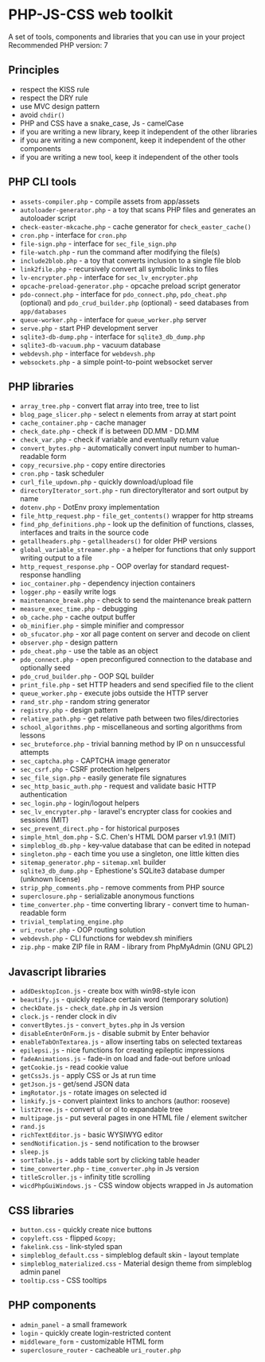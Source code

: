 # PHP-JS-CSS web toolkit
A set of tools, components and libraries that you can use in your project  
Recommended PHP version: 7

## Principles
* respect the KISS rule
* respect the DRY rule
* use MVC design pattern
* avoid `chdir()`
* PHP and CSS have a snake_case, Js - camelCase
* if you are writing a new library, keep it independent of the other libraries
* if you are writing a new component, keep it independent of the other components
* if you are writing a new tool, keep it independent of the other tools

## PHP CLI tools
* `assets-compiler.php` - compile assets from app/assets
* `autoloader-generator.php` - a toy that scans PHP files and generates an autoloader script
* `check-easter-mkcache.php` - cache generator for `check_easter_cache()`
* `cron.php` - interface for `cron.php`
* `file-sign.php` - interface for `sec_file_sign.php`
* `file-watch.php` - run the command after modifying the file(s)
* `include2blob.php` - a toy that converts inclusion to a single file blob
* `link2file.php` - recursively convert all symbolic links to files
* `lv-encrypter.php` - interface for `sec_lv_encrypter.php`
* `opcache-preload-generator.php` - opcache preload script generator
* `pdo-connect.php` - interface for `pdo_connect.php`, `pdo_cheat.php` (optional) and `pdo_crud_builder.php` (optional) - seed databases from `app/databases`
* `queue-worker.php` - interface for `queue_worker.php` server
* `serve.php` - start PHP development server
* `sqlite3-db-dump.php` - interface for `sqlite3_db_dump.php`
* `sqlite3-db-vacuum.php` - vacuum database
* `webdevsh.php` - interface for `webdevsh.php`
* `websockets.php` - a simple point-to-point websocket server

## PHP libraries
* `array_tree.php` - convert flat array into tree, tree to list
* `blog_page_slicer.php` - select n elements from array at start point
* `cache_container.php` - cache manager
* `check_date.php` - check if is between DD.MM - DD.MM
* `check_var.php` - check if variable and eventually return value
* `convert_bytes.php` - automatically convert input number to human-readable form
* `copy_recursive.php` - copy entire directories
* `cron.php` - task scheduler
* `curl_file_updown.php` - quickly download/upload file
* `directoryIterator_sort.php` - run directoryIterator and sort output by name
* `dotenv.php` - DotEnv proxy implementation
* `file_http_request.php` - `file_get_contents()` wrapper for http streams
* `find_php_definitions.php` - look up the definition of functions, classes, interfaces and traits in the source code
* `getallheaders.php` - `getallheaders()` for older PHP versions
* `global_variable_streamer.php` - a helper for functions that only support writing output to a file
* `http_request_response.php` - OOP overlay for standard request-response handling
* `ioc_container.php` - dependency injection containers
* `logger.php` - easily write logs
* `maintenance_break.php` - check to send the maintenance break pattern
* `measure_exec_time.php` - debugging
* `ob_cache.php` - cache output buffer
* `ob_minifier.php` - simple minifier and compressor
* `ob_sfucator.php` - xor all page content on server and decode on client
* `observer.php` - design pattern
* `pdo_cheat.php` - use the table as an object
* `pdo_connect.php` - open preconfigured connection to the database and optionally seed
* `pdo_crud_builder.php` - OOP SQL builder
* `print_file.php` - set HTTP headers and send specified file to the client
* `queue_worker.php` - execute jobs outside the HTTP server
* `rand_str.php` - random string generator
* `registry.php` - design pattern
* `relative_path.php` - get relative path between two files/directories
* `school_algorithms.php` - miscellaneous and sorting algorithms from lessons
* `sec_bruteforce.php` - trivial banning method by IP on n unsuccessful attempts
* `sec_captcha.php` - CAPTCHA image generator
* `sec_csrf.php` - CSRF protection helpers
* `sec_file_sign.php` - easily generate file signatures
* `sec_http_basic_auth.php` - request and validate basic HTTP authentication
* `sec_login.php` - login/logout helpers
* `sec_lv_encrypter.php` - laravel's encrypter class for cookies and sessions (MIT)
* `sec_prevent_direct.php` - for historical purposes
* `simple_html_dom.php` - S.C. Chen's HTML DOM parser v1.9.1 (MIT)
* `simpleblog_db.php` - key-value database that can be edited in notepad
* `singleton.php` - each time you use a singleton, one little kitten dies
* `sitemap_generator.php` - `sitemap.xml` builder
* `sqlite3_db_dump.php` - Ephestione's SQLite3 database dumper (unknown license)
* `strip_php_comments.php` - remove comments from PHP source
* `superclosure.php` - serializable anonymous functions
* `time_converter.php` - time converting library - convert time to human-readable form
* `trivial_templating_engine.php`
* `uri_router.php` - OOP routing solution
* `webdevsh.php` - CLI functions for webdev.sh minifiers
* `zip.php` - make ZIP file in RAM - library from PhpMyAdmin (GNU GPL2)

## Javascript libraries
* `addDesktopIcon.js` - create box with win98-style icon
* `beautify.js` - quickly replace certain word (temporary solution)
* `checkDate.js` - `check_date.php` in Js version
* `clock.js` - render clock in div
* `convertBytes.js` - `convert_bytes.php` in Js version
* `disableEnterOnForm.js` - disable submit by Enter behavior
* `enableTabOnTextarea.js` - allow inserting tabs on selected textareas
* `epilepsi.js` - nice functions for creating epileptic impressions
* `fadeAnimations.js` - fade-in on load and fade-out before unload
* `getCookie.js` - read cookie value
* `getCssJs.js` - apply CSS or Js at run time
* `getJson.js` - get/send JSON data
* `imgRotator.js` - rotate images on selected id
* `linkify.js` - convert plaintext links to anchors (author: rooseve)
* `list2tree.js` - convert ul or ol to expandable tree
* `multipage.js` - put several pages in one HTML file / element switcher
* `rand.js`
* `richTextEditor.js` - basic WYSIWYG editor
* `sendNotification.js` - send notification to the browser
* `sleep.js`
* `sortTable.js` - adds table sort by clicking table header
* `time_converter.php` - `time_converter.php` in Js version
* `titleScroller.js` - infinity title scrolling
* `wicdPhpGuiWindows.js` - CSS window objects wrapped in Js automation

## CSS libraries
* `button.css` - quickly create nice buttons
* `copyleft.css` - flipped `&copy;`
* `fakelink.css` - link-styled span
* `simpleblog_default.css` - simpleblog default skin - layout template
* `simpleblog_materialized.css` - Material design theme from simpleblog admin panel
* `tooltip.css` - CSS tooltips

## PHP components
* `admin_panel` - a small framework
* `login` - quickly create login-restricted content
* `middleware_form` - customizable HTML form
* `superclosure_router` - cacheable `uri_router.php`
